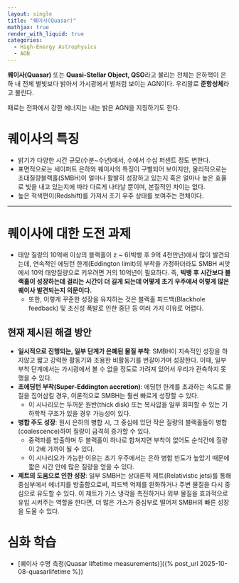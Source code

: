 ```yaml
---
layout: single
title: "퀘이사(Quasar)"
mathjax: true
render_with_liquid: true
categories:
  - High-Energy Astrophysics
  - AGN
---  
```


**퀘이사(Quasar)** 또는 **Quasi-Stellar Object, QSO**라고 불리는 천체는 은하핵이 은하 내 전체 별빛보다 밝아서 가시광에서 별처럼 보이는 AGN이다. 우리말로 **준항성체**라고 불린다. 
<br>

때로는 전파에서 강한 에너지는 내는 밝은 AGN을 지칭하기도 한다.

# 퀘이사의 특징 
- 밝기가 다양한 시간 규모(수분~수년)에서, 수에서 수십 퍼센트 정도 변한다.
- 표면적으로는 세이퍼트 은하와 퀘이사의 특징이 구별되어 보이지만, 물리적으로는 초대질량블랙홀(SMBH)이 얼마나 활발히 성장하고 있는지 혹은 얼마나 높은 효율로 빛을 내고 있는지에 따라 다르게 나타날 뿐이며, 본질적인 차이는 없다.
- 높은 적색편이(Redshift)를 가져서 초기 우주 상태를 보여주는 천체이다. 

---

# 퀘이사에 대한 도전 과제
- 태양 질량의 10억배 이상의 블랙홀이 z ~ 6(빅뱅 후 9억 4천만년)에서 많이 발견되는데, 연속적인 에딩턴 한계(Eddington limit)의 부착을 가정하더라도 SMBH 씨앗에서 10억 태양질량으로 키우려면 거의 10억년이 필요하다. 즉, **빅뱅 후 시간보다 블랙홀이 성장하는데 걸리는 시간이 더 길게 되는데 어떻게 초기 우주에서 이렇게 많은 퀘이사 발견되는지 의문이다.**
    - 또한, 이렇게 꾸준한 성장을 유지하는 것은 블랙홀 피드백(Blackhole feedback) 및 초신성 폭발로 인한 중단 등 여러 가지 이유로 어렵다.

## 현재 제시된 해결 방안
- **일시적으로 진행되는, 일부 단계가 은폐된 물질 부착**: SMBH이 지속적인 성장을 하지않고 짧고 강력한 활동기와 조용한 비활동기를 번갈아가며 성장한다. 이때, 일부 부착 단계에서는 가시광에서 볼 수 없을 정도로 가려져 있어서 우리가 관측하지 못했을 수 있다. 
- **초에딩턴 부착(Super-Eddington accretion)**: 에딩턴 한계를 초과하는 속도로 물질을 집어삼킬 경우, 이론적으로 SMBH는 훨씬 빠르게 성장할 수 있다. 
    - 이 시나리오는 두꺼운 원반(thick disk) 또는 복사압을 일부 회피할 수 있는 기하학적 구조가 있을 경우 가능성이 있다. 
- **병합 주도 성장**: 원시 은하의 병합 시, 그 중심에 있던 작은 질량의 블랙홀들이 병합(coalescence)하여 질량이 급격히 증가할 수 있다. 
    - 중력파를 방출하며 두 블랙홀이 하나로 합쳐지면 부착이 없어도 순식간에 질량이 2배 가까이 될 수 있다. 
    - 이 시나리오가 가능한 이유는 초기 우주에서는 은하 병합 빈도가 높았기 때문에 짧은 시간 안에 많은 질량을 얻을 수 있다. 
- **제트의 도움으로 인한 성장**: 일부 SMBH는 상대론적 제트(Relativistic jets)를 통해 중심부에서 에너지를 방출함으로써, 피드백 억제를 완화하거나 주변 물질을 다시 중심으로 유도할 수 있다. 이 제트가 가스 냉각을 촉진하거나 외부 물질을 효과적으로 유입 시켜주는 역할을 한다면, 더 많은 가스가 중심부로 떨어져 SMBH의 빠른 성장을 도울 수 있다. 

# 심화 학습
- [퀘이사 수명 측정(Quasar liftetime measurements)]({% post_url 2025-10-08-quasarlifetime %})